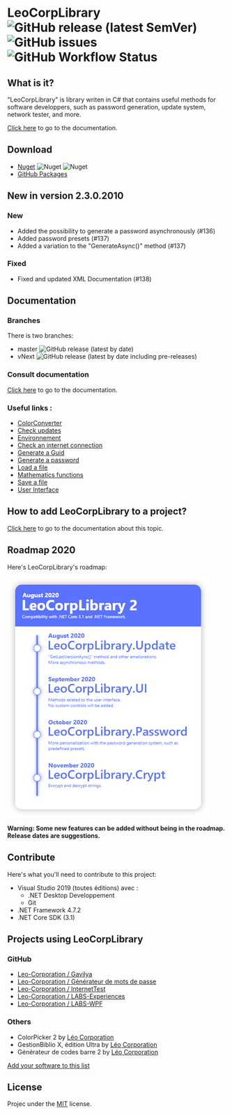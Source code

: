 # LeoCorpLibrary ![GitHub release (latest SemVer)](https://img.shields.io/github/v/release/Leo-Corporation/LeoCorpLibrary) ![GitHub issues](https://img.shields.io/github/issues/Leo-Corporation/LeoCorpLibrary) ![GitHub Workflow Status](https://img.shields.io/github/workflow/status/Leo-Corporation/LeoCorpLibrary/.NET%20Framework)
## What is it?
"LeoCorpLibrary" is library writen in C# that contains useful methods for software developpers, such as password generation, update system, network tester, and more.

[Click here](https://github.com/Leo-Corporation/LeoCorpLibrary/wiki) to go to the documentation.

## Download
* [Nuget](https://www.nuget.org/packages/LeoCorpLibrary) ![Nuget](https://img.shields.io/nuget/v/LeoCorpLibrary) ![Nuget](https://img.shields.io/nuget/dt/LeoCorpLibrary)
* [GitHub Packages](https://github.com/Leo-Corporation/LeoCorpLibrary/packages/345951)

## New in version 2.3.0.2010
### New
- Added the possibility to generate a password asynchronously (#136)
- Added password presets (#137)
- Added a variation to the "GenerateAsync()" method (#137)
### Fixed
- Fixed and updated XML Documentation (#138)

## Documentation
### Branches
There is two branches:
- master ![GitHub release (latest by date)](https://img.shields.io/github/v/release/Leo-Corporation/LeoCorpLibrary)
- vNext ![GitHub release (latest by date including pre-releases)](https://img.shields.io/github/v/release/Leo-Corporation/LeoCorpLibrary?include_prereleases)
### Consult documentation
[Click here](https://github.com/Leo-Corporation/LeoCorpLibrary/wiki/) to go to the documentation.
### Useful links :
* [ColorConverter](https://github.com/Leo-Corporation/LeoCorpLibrary/wiki/Colors-converter)
* [Check updates](https://github.com/Leo-Corporation/LeoCorpLibrary/wiki/Check-for-updates)
* [Environnement](https://github.com/Leo-Corporation/LeoCorpLibrary/wiki/Environnement)
* [Check an internet connection](https://github.com/Leo-Corporation/LeoCorpLibrary/wiki/Verify-an-internet-connection)
* [Generate a Guid](https://github.com/Leo-Corporation/LeoCorpLibrary/wiki/Generate-a-Guid)
* [Generate a password](https://github.com/Leo-Corporation/LeoCorpLibrary/wiki/Generate-a-password)
* [Load a file](https://github.com/Leo-Corporation/LeoCorpLibrary/wiki/load-a-file)
* [Mathematics functions](https://github.com/Leo-Corporation/LeoCorpLibrary/wiki/Mathematics-functions)
* [Save a file](https://github.com/Leo-Corporation/LeoCorpLibrary/wiki/Save-in-a-file)
* [User Interface](https://github.com/Leo-Corporation/LeoCorpLibrary/wiki/User-Interface)

## How to add LeoCorpLibrary to a project?
[Click here](https://github.com/Leo-Corporation/LeoCorpLibrary/wiki/installer-LeoCorpLibrary#1-ajouter-la-bibliothèque-dans-un-projet) to go to the documentation about this topic.

## Roadmap 2020
Here's LeoCorpLibrary's roadmap:
<p style="text-align: center;">

![Roadmap](https://raw.githubusercontent.com/Leo-Corporation/LeoCorp-Docs/master/Roadmaps/LeoCorpLibrary/LeoCorpLibrary%20Roadmap%202020.png)

</p>

**Warning: Some new features can be added without being in the roadmap. Release dates are suggestions.**

## Contribute
Here's what you'll need to contribute to this project:
- Visual Studio 2019 (toutes éditions) avec :
   - .NET Desktop Developpement
   - Git
- .NET Framework 4.7.2
- .NET Core SDK (3.1)

## Projects using LeoCorpLibrary
### GitHub
- [Leo-Corporation / Gavilya](https://github.com/Leo-Corporation/Gavilya)
- [Leo-Corporation / Générateur de mots de passe](https://github.com/Leo-Corporation/Generateur-de-mots-de-passe)
- [Leo-Corporation / InternetTest](https://github.com/Leo-Corporation/InternetTest)
- [Leo-Corporation / LABS-Experiences](https://github.com/Leo-Corporation/LABS-Experiences)
- [Leo-Corporation / LABS-WPF](https://github.com/Leo-Corporation/LABS-WPF)
### Others
- ColorPicker 2 by [Léo Corporation](https://leopeyronnet.wixsite.com/leopeyronnetcorp)
- GestionBiblio X, édition Ultra by [Léo Corporation](https://leopeyronnet.wixsite.com/leopeyronnetcorp)
- Générateur de codes barre 2 by [Léo Corporation](https://leopeyronnet.wixsite.com/leopeyronnetcorp)

[Add your software to this list](https://github.com/Leo-Corporation/LeoCorpLibrary/issues/new?assignees=&labels=ajout+cr%C3%A9dit&template=credit_projet.md&title=%5BCr%C3%A9dit-Projet%5D+)
## License
Projec under the [MIT](https://github.com/Leo-Corporation/LeoCorpLibrary/blob/master/LICENSE.md) license.